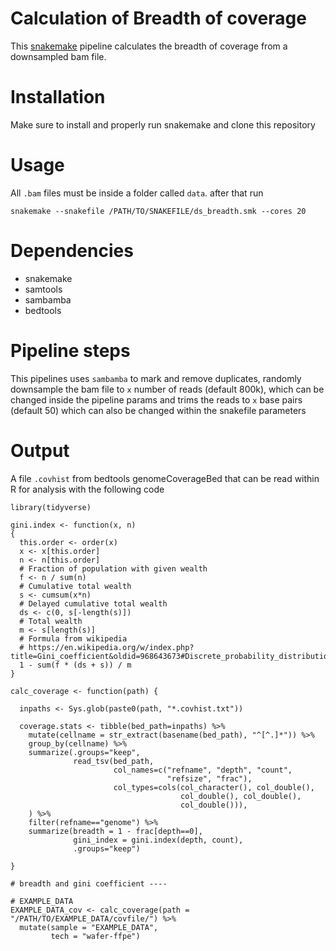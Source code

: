 # Calculation of Breadth of coverage

This [snakemake](https://snakemake.readthedocs.io/en/stable/) pipeline calculates the breadth of coverage from a downsampled bam file.

# Installation

Make sure to install and properly run snakemake and clone this repository

# Usage

All `.bam` files must be inside a folder called `data`. after that run

```
snakemake --snakefile /PATH/TO/SNAKEFILE/ds_breadth.smk --cores 20 
```

# Dependencies

- snakemake
- samtools
- sambamba
- bedtools

# Pipeline steps

This pipelines uses `sambamba` to mark and remove duplicates, randomly downsample the bam file to `x` number of reads (default 800k), which can be changed inside the pipeline params and trims the reads to `x` base pairs (default 50) which can also be changed within the snakefile parameters

# Output

A file `.covhist` from bedtools genomeCoverageBed that can be read within R for analysis with the following code

```
library(tidyverse)

gini.index <- function(x, n)
{
  this.order <- order(x)
  x <- x[this.order]
  n <- n[this.order]
  # Fraction of population with given wealth
  f <- n / sum(n)
  # Cumulative total wealth
  s <- cumsum(x*n)
  # Delayed cumulative total wealth
  ds <- c(0, s[-length(s)])
  # Total wealth
  m <- s[length(s)]
  # Formula from wikipedia
  # https://en.wikipedia.org/w/index.php?title=Gini_coefficient&oldid=968643673#Discrete_probability_distribution
  1 - sum(f * (ds + s)) / m
}

calc_coverage <- function(path) {
  
  inpaths <- Sys.glob(paste0(path, "*.covhist.txt"))
  
  coverage.stats <- tibble(bed_path=inpaths) %>%
    mutate(cellname = str_extract(basename(bed_path), "^[^.]*")) %>%
    group_by(cellname) %>%
    summarize(.groups="keep",
              read_tsv(bed_path, 
                       col_names=c("refname", "depth", "count",
                                   "refsize", "frac"),
                       col_types=cols(col_character(), col_double(),
                                      col_double(), col_double(),
                                      col_double())),
    ) %>%
    filter(refname=="genome") %>%
    summarize(breadth = 1 - frac[depth==0],
              gini_index = gini.index(depth, count),
              .groups="keep")
  
}

# breadth and gini coefficient ----

# EXAMPLE_DATA
EXAMPLE_DATA_cov <- calc_coverage(path = "/PATH/TO/EXAMPLE_DATA/covfile/") %>% 
  mutate(sample = "EXAMPLE_DATA",
         tech = "wafer-ffpe")
```


